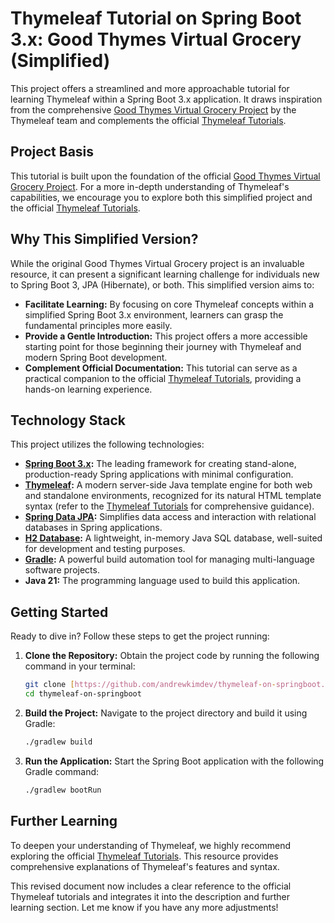 # Thymeleaf Tutorial on Spring Boot 3.x: Good Thymes Virtual Grocery (Simplified)

This project offers a streamlined and more approachable tutorial for learning Thymeleaf within a Spring Boot 3.x application. It draws inspiration from the comprehensive [Good Thymes Virtual Grocery Project](https://github.com/thymeleaf/thymeleafexamples-gtvg) by the Thymeleaf team and complements the official [Thymeleaf Tutorials](https://www.thymeleaf.org/doc/tutorials/3.1/usingthymeleaf.html).

## Project Basis

This tutorial is built upon the foundation of the official [Good Thymes Virtual Grocery Project](https://github.com/thymeleaf/thymeleafexamples-gtvg). For a more in-depth understanding of Thymeleaf's capabilities, we encourage you to explore both this simplified project and the official [Thymeleaf Tutorials](https://www.thymeleaf.org/doc/tutorials/3.1/usingthymeleaf.html).

## Why This Simplified Version?

While the original Good Thymes Virtual Grocery project is an invaluable resource, it can present a significant learning challenge for individuals new to Spring Boot 3, JPA (Hibernate), or both. This simplified version aims to:

* **Facilitate Learning:** By focusing on core Thymeleaf concepts within a simplified Spring Boot 3.x environment, learners can grasp the fundamental principles more easily.
* **Provide a Gentle Introduction:** This project offers a more accessible starting point for those beginning their journey with Thymeleaf and modern Spring Boot development.
* **Complement Official Documentation:** This tutorial can serve as a practical companion to the official [Thymeleaf Tutorials](https://www.thymeleaf.org/doc/tutorials/3.1/usingthymeleaf.html), providing a hands-on learning experience.

## Technology Stack

This project utilizes the following technologies:

* **[Spring Boot 3.x](https://github.com/spring-projects/spring-boot):** The leading framework for creating stand-alone, production-ready Spring applications with minimal configuration.
* **[Thymeleaf](https://github.com/thymeleaf/thymeleaf):** A modern server-side Java template engine for both web and standalone environments, recognized for its natural HTML template syntax (refer to the [Thymeleaf Tutorials](https://www.thymeleaf.org/doc/tutorials/3.1/usingthymeleaf.html) for comprehensive guidance).
* **[Spring Data JPA](https://github.com/spring-projects/spring-data-jpa):** Simplifies data access and interaction with relational databases in Spring applications.
* **[H2 Database](https://github.com/h2database/h2database):** A lightweight, in-memory Java SQL database, well-suited for development and testing purposes.
* **[Gradle](https://github.com/gradle/gradle):** A powerful build automation tool for managing multi-language software projects.
* **Java 21:** The programming language used to build this application.

## Getting Started

Ready to dive in? Follow these steps to get the project running:

1.  **Clone the Repository:** Obtain the project code by running the following command in your terminal:
    ```bash
    git clone [https://github.com/andrewkimdev/thymeleaf-on-springboot.git](https://github.com/andrewkimdev/thymeleaf-on-springboot.git)
    cd thymeleaf-on-springboot
    ```
2.  **Build the Project:** Navigate to the project directory and build it using Gradle:
    ```bash
    ./gradlew build
    ```
3.  **Run the Application:** Start the Spring Boot application with the following Gradle command:
    ```bash
    ./gradlew bootRun
    ```

## Further Learning

To deepen your understanding of Thymeleaf, we highly recommend exploring the official [Thymeleaf Tutorials](https://www.thymeleaf.org/doc/tutorials/3.1/usingthymeleaf.html). This resource provides comprehensive explanations of Thymeleaf's features and syntax.

This revised document now includes a clear reference to the official Thymeleaf tutorials and integrates it into the description and further learning section. Let me know if you have any more adjustments!
